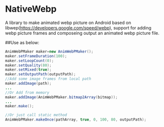 # NativeWebp
A library to make animated webp picture on Android based on libwep(https://developers.google.com/speed/webp), support for adding webp
picture frames and composeing output an animated webp picture file.</br>

##Use as below:
```Java
AnimWebPMaker maker=new AnimWebPMaker();
maker.setFrameDuration(100);
maker.setLoopCount(0);
maker.setQuality(80);
maker.setMixed(true);
maker.setOutputPath(outputPath);
//Add some image frames from local path
maker.addImage(path);
...
//Or Add from memory
maker.addImage(AnimWebPMaker.bitmap2Array(bitmap));
...
maker.make();

//Or just call static method
AnimWebPMaker.makeOnce(pathArray, true, 0, 100, 80, outputPath);
```
